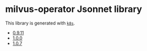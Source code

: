 # milvus-operator Jsonnet library

This library is generated with [`k8s`](https://github.com/jsonnet-libs/k8s).

- [0.9.11](0.9.11/README.md)
- [1.0.0](1.0.0/README.md)
- [1.0.7](1.0.7/README.md)
